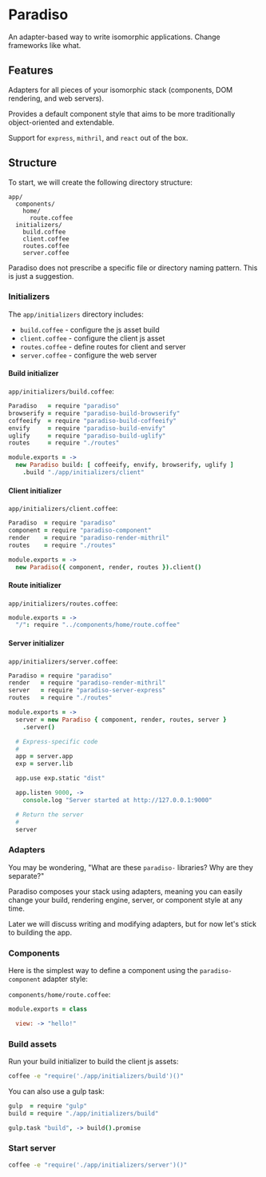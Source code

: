 # Paradiso

An adapter-based way to write isomorphic applications. Change frameworks like what.

## Features

Adapters for all pieces of your isomorphic stack (components, DOM rendering, and web servers).

Provides a default component style that aims to be more traditionally object-oriented and extendable.

Support for `express`, `mithril`, and `react` out of the box.

## Structure

To start, we will create the following directory structure:

    app/
      components/
        home/
          route.coffee
      initializers/
        build.coffee
        client.coffee
        routes.coffee
        server.coffee

Paradiso does not prescribe a specific file or directory naming pattern. This is just a suggestion.

### Initializers

The `app/initializers` directory includes:
 
* `build.coffee` - configure the js asset build
* `client.coffee` - configure the client js asset
* `routes.coffee` - define routes for client and server
* `server.coffee` - configure the web server

#### Build initializer

`app/initializers/build.coffee`:

```coffee
Paradiso   = require "paradiso"
browserify = require "paradiso-build-browserify"
coffeeify  = require "paradiso-build-coffeeify"
envify     = require "paradiso-build-envify"
uglify     = require "paradiso-build-uglify"
routes     = require "./routes"

module.exports = ->
  new Paradiso build: [ coffeeify, envify, browserify, uglify ]
    .build "./app/initializers/client"
```

#### Client initializer

`app/initializers/client.coffee`:

```coffee
Paradiso  = require "paradiso"
component = require "paradiso-component"
render    = require "paradiso-render-mithril"
routes    = require "./routes"

module.exports = ->
  new Paradiso({ component, render, routes }).client()
```

#### Route initializer

`app/initializers/routes.coffee`:

```coffee
module.exports = ->
  "/": require "../components/home/route.coffee"
```

#### Server initializer

`app/initializers/server.coffee`: 

```coffee
Paradiso = require "paradiso"
render   = require "paradiso-render-mithril"
server   = require "paradiso-server-express"
routes   = require "./routes"

module.exports = ->
  server = new Paradiso { component, render, routes, server }
    .server()

  # Express-specific code
  #
  app = server.app
  exp = server.lib

  app.use exp.static "dist"

  app.listen 9000, ->
    console.log "Server started at http://127.0.0.1:9000"

  # Return the server
  #
  server
```

### Adapters

You may be wondering, "What are these `paradiso-` libraries? Why are they separate?"

Paradiso composes your stack using adapters, meaning you can easily change your build, rendering engine, server, or component style at any time.

Later we will discuss writing and modifying adapters, but for now let's stick to building the app.

### Components

Here is the simplest way to define a component using the `paradiso-component` adapter style:

`components/home/route.coffee`:

```coffee
module.exports = class

  view: -> "hello!"
```

### Build assets

Run your build initializer to build the client js assets:

```bash
coffee -e "require('./app/initializers/build')()"
```

You can also use a gulp task:

```coffee
gulp  = require "gulp"
build = require "./app/initializers/build"

gulp.task "build", -> build().promise
```

### Start server

```bash
coffee -e "require('./app/initializers/server')()"
```
